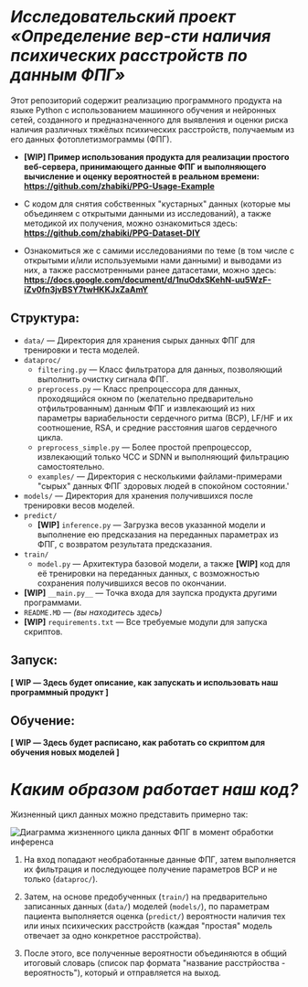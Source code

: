 # *Исследовательский проект «Определение вер-сти наличия психических расстройств по данным ФПГ»*

Этот репозиторий содержит реализацию программного продукта на языке Python с использованием машинного обучения и нейронных сетей, созданного и предназначенного для выявления и оценки риска наличия различных тяжёлых психических расстройств, получаемым из его данных фотоплетизмограммы (ФПГ).

- **[WIP] Пример использования продукта для реализации простого веб-сервера, принимающего данные ФПГ и выполняющего вычисление и оценку вероятностей в реальном времени: <br>https://github.com/zhabiki/PPG-Usage-Example**

- С кодом для снятия собственных "кустарных" данных (которые мы объединяем с открытыми данными из исследований), а также методикой их получения, можно ознакомиться здесь: <br>**https://github.com/zhabiki/PPG-Dataset-DIY**

- Ознакомиться же с самими исследованиями по теме (в том числе с открытыми и/или используемыми нами данными) и выводами из них, а также рассмотренными ранее датасетами, можно здесь: <br>**https://docs.google.com/document/d/1nuOdxSKehN-uu5WzF-iZv0fn3jvBSY7twHKKJxZaAmY**


## Структура:

- `data/` — Директория для хранения сырых данных ФПГ для тренировки и теста моделей.
- `dataproc/`
    - `filtering.py` — Класс фильтратора для данных, позволяющий выполнить очистку сигнала ФПГ.
    - `preprocess.py` — Класс препроцессора для данных, проходящийся окном по (желательно предварительно отфильтрованным) данным ФПГ и извлекающий из них параметры вариабельности сердечного ритма (ВСР), LF/HF и их соотношение, RSA, и средние расстояния шагов сердечного цикла.
    - `preprocess_simple.py` — Более простой препроцессор, извлекающий только ЧСС и SDNN и выполняющий фильтрацию самостоятельно.
    - `examples/` — Директория с несколькими файлами-примерами "сырых" данных ФПГ здоровых людей в спокойном состоянии.'
- `models/` — Директория для хранения получившихся после тренировки весов моделей.
- `predict/`
    - **[WIP]** `inference.py` — Загрузка весов указанной модели и выполнение ею предсказания на переданных параметрах из ФПГ, с возвратом результата предсказания.
- `train/`
    - `model.py` — Архитектура базовой модели, а также **[WIP]** код для её тренировки на переданных данных, с возможностью сохранения получившихся весов по окончании.
- **[WIP]** `__main.py__` — Точка входа для заупска продукта другими программами.
- `README.MD` — *(вы находитесь здесь)*
- **[WIP]** `requirements.txt` — Все требуемые модули для запуска скриптов.


## Запуск:

**[ WIP — Здесь будет описание, как запускать и использовать наш программный продукт ]**


## Обучение:

**[ WIP — Здесь будет расписано, как работать со скриптом для обучения новых моделей ]**


# *Каким образом работает наш код?*

Жизненный цикл данных можно представить примерно так:

![Диаграмма жизненного цикла данных ФПГ в момент обработки инференса](README-DIAG.svg)

1. На вход попадают необработанные данные ФПГ, затем выполняется их фильтрация и последующее получение параметров ВСР и не только (`dataproc/`).

2. Затем, на основе предобученных (`train/`) на предварительно записанных данных (`data/`) моделей (`models/`), по параметрам пациента выполняется оценка (`predict/`) вероятности наличия тех или иных психических расстройств (каждая "простая" модель отвечает за одно конкретное расстройства).

3. После этого, все полученные вероятности объединяются в общий итоговый словарь (список пар формата "название расстрйоства - вероятность"), который и отправляется на выход.
